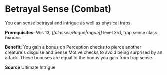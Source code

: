 ﻿---
cssclass: [feats]

---
# Betrayal Sense (Combat)

You can sense betrayal and intrigue as well as physical traps.

**Prerequisites:** Wis 13, _[[classes/Rogue|rogue]]_ level 3rd, trap sense class feature.

**Benefit:** You gain a bonus on Perception checks to pierce another creature's disguise and Sense Motive checks to avoid being surprised by an attack. These bonuses are equal to the bonus you gain from trap sense.

**Source** Ultimate Intrigue